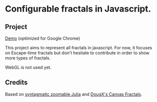 Configurable fractals in Javascript. 
======

Project
-------
[Demo](http://chrisjamesc.github.io/javascriptFractals/) (optimized for Google Chrome)

This project aims to represent all fractals in javascript. For now, it focuses on Escape-time fractals but don't hesitate to contribute in order to show more types of fractals.

WebGL is not used yet. 


Credits
-------
Based on [syntagmatic zoomable Julia](http://bl.ocks.org/3736720) and [DougX's Canvas Fractals](http://dougx.net/fractals/fractals.html).
